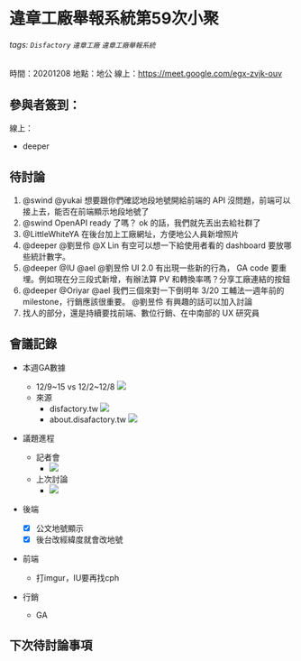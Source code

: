 # 違章工廠舉報系統第59次小聚

###### tags: `Disfactory` `違章工廠` `違章工廠舉報系統`

時間：20201208
地點：地公
線上：https://meet.google.com/egx-zvjk-ouv

## 參與者簽到：


線上：
- deeper

## 待討論
1. @swind @yukai 想要跟你們確認地段地號開給前端的 API 沒問題，前端可以接上去，能否在前端顯示地段地號了
2. @swind OpenAPI  ready 了嗎？ ok 的話，我們就先丟出去給社群了
3. @LittleWhiteYA 在後台加上工廠網址，方便地公人員新增照片
4. @deeper @劉昱伶 @X Lin 有空可以想一下給使用者看的 dashboard 要放哪些統計數字。
5. @deeper @IU @ael @劉昱伶 UI 2.0 有出現一些新的行為， GA code 要重埋。例如現在分三段式新增，有辦法算 PV 和轉換率嗎？分享工廠連結的按鈕
6. @deeper @Oriyar @ael 我們三個來對一下倒明年 3/20 工輔法一週年前的 milestone，行銷應該很重要。 @劉昱伶 有興趣的話可以加入討論
7. 找人的部分，還是持續要找前端、數位行銷、在中南部的 UX 研究員


## 會議記錄
- 本週GA數據
    - 12/9~15 vs 12/2~12/8
![](https://s3-ap-northeast-1.amazonaws.com/g0v-hackmd-images/uploads/upload_f29ee9747bbaf9ad8415e09e5eceb1e5.png)
    - 來源
        - disfactory.tw
![](https://s3-ap-northeast-1.amazonaws.com/g0v-hackmd-images/uploads/upload_729ce9ed6a983df0196714abb0e91c29.png)
        - about.disafactory.tw
       ![](https://s3-ap-northeast-1.amazonaws.com/g0v-hackmd-images/uploads/upload_738b12d698fda3e8e12dce486fa4e277.png)

- 議題進程
    - 記者會
        - ![](https://s3-ap-northeast-1.amazonaws.com/g0v-hackmd-images/uploads/upload_45f7e827b125c8ed7ffa5634b80ed37a.JPG)
    - 上次討論
        - ![](https://s3-ap-northeast-1.amazonaws.com/g0v-hackmd-images/uploads/upload_7813ef3cf74673b977f850a00c157b22.jpg)




- 後端
    - [x] 公文地號顯示
    - [x] 後台改經緯度就會改地號
- 前端
    - 打imgur，IU要再找cph

- 行銷
    - GA


## 下次待討論事項
